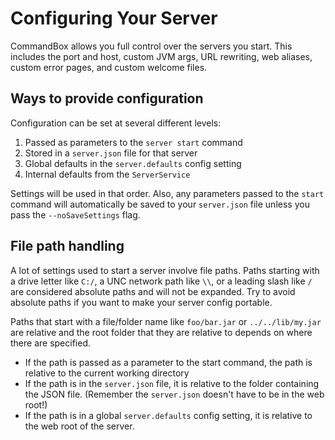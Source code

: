# Configuring Your Server

CommandBox allows you full control over the servers you start. This includes the port and host, custom JVM args, URL rewriting, web aliases, custom error pages, and custom welcome files.

## Ways to provide configuration

Configuration can be set at several different levels:

1. Passed as parameters to the `server start` command
2. Stored in a `server.json` file for that server
3. Global defaults in the `server.defaults` config setting
4. Internal defaults from the `ServerService`

Settings will be used in that order. Also, any parameters passed to the `start` command will automatically be saved to your `server.json` file unless you pass the `--noSaveSettings` flag.

## File path handling

A lot of settings used to start a server involve file paths. Paths starting with a drive letter like `C:/`, a UNC network path like `\\`, or a leading slash like `/` are considered absolute paths and will not be expanded. Try to avoid absolute paths if you want to make your server config portable.

Paths that start with a file/folder name like `foo/bar.jar` or `../../lib/my.jar` are relative and the root folder that they are relative to depends on where there are specified.

* If the path is passed as a parameter to the start command, the path is relative to the current working directory
* If the path is in the `server.json` file, it is relative to the folder containing the JSON file.  \(Remember the `server.json` doesn't have to be in the web root!\)
* If the path is in a global `server.defaults` config setting, it is relative to the web root of the server. 

